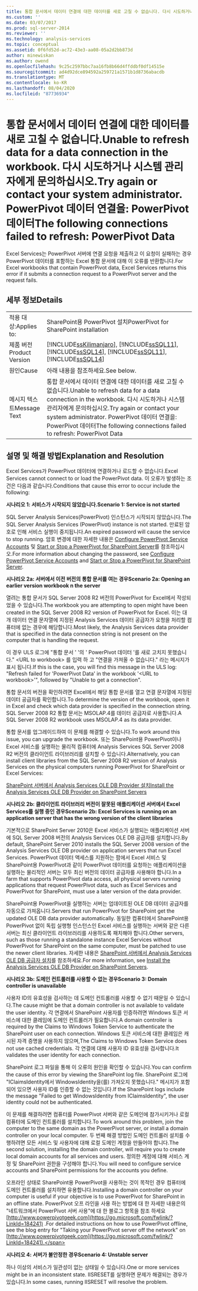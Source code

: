 ```yaml
---
title: 통합 문서에서 데이터 연결에 대한 데이터를 새로 고칠 수 없습니다. 다시 시도하거나 시스템 관리자에게 문의하십시오. PowerPivot 데이터 연결을 새로 고치지 못했습니다. Microsoft Docs
ms.custom: ''
ms.date: 03/07/2017
ms.prod: sql-server-2014
ms.reviewer: ''
ms.technology: analysis-services
ms.topic: conceptual
ms.assetid: 0f6fd52d-ac72-43e3-aa08-05a2d2bb873d
author: minewiskan
ms.author: owend
ms.openlocfilehash: 9c25c2597bbc7aa16fb8b66d4ffddbf0df14515e
ms.sourcegitcommit: ad4d92dce894592a259721a1571b1d8736abacdb
ms.translationtype: MT
ms.contentlocale: ko-KR
ms.lasthandoff: 08/04/2020
ms.locfileid: "87736934"
---
```

# <a name="unable-to-refresh-data-for-a-data-connection-in-the-workbook-try-again-or-contact-your-system-administrator-the-following-connections-failed-to-refresh-powerpivot-data"></a><span data-ttu-id="b8310-104">통합 문서에서 데이터 연결에 대한 데이터를 새로 고칠 수 없습니다.</span><span class="sxs-lookup"><span data-stu-id="b8310-104">Unable to refresh data for a data connection in the workbook.</span></span> <span data-ttu-id="b8310-105">다시 시도하거나 시스템 관리자에게 문의하십시오.</span><span class="sxs-lookup"><span data-stu-id="b8310-105">Try again or contact your system administrator.</span></span> <span data-ttu-id="b8310-106">PowerPivot 데이터 연결을: PowerPivot 데이터</span><span class="sxs-lookup"><span data-stu-id="b8310-106">The following connections failed to refresh: PowerPivot Data</span></span>
  <span data-ttu-id="b8310-107">Excel Services는 PowerPivot 서버에 연결 요청을 제출하고 이 요청이 실패하는 경우 PowerPivot 데이터를 포함하는 Excel 통합 문서에 대해 이 오류를 반환합니다.</span><span class="sxs-lookup"><span data-stu-id="b8310-107">For Excel workbooks that contain PowerPivot data, Excel Services returns this error if it submits a connection request to a PowerPivot server and the request fails.</span></span>  
  
## <a name="details"></a><span data-ttu-id="b8310-108">세부 정보</span><span class="sxs-lookup"><span data-stu-id="b8310-108">Details</span></span>  
  
|||  
|-|-|  
|<span data-ttu-id="b8310-109">적용 대상:</span><span class="sxs-lookup"><span data-stu-id="b8310-109">Applies to:</span></span>|<span data-ttu-id="b8310-110">SharePoint용 PowerPivot 설치</span><span class="sxs-lookup"><span data-stu-id="b8310-110">PowerPivot for SharePoint installation</span></span>|  
|<span data-ttu-id="b8310-111">제품 버전</span><span class="sxs-lookup"><span data-stu-id="b8310-111">Product Version</span></span>|[!INCLUDE[ssKilimanjaro](../../includes/sskilimanjaro-md.md)]<span data-ttu-id="b8310-112">, [!INCLUDE[ssSQL11](../../includes/sssql11-md.md)], [!INCLUDE[ssSQL14](../../includes/sssql14-md.md)]</span><span class="sxs-lookup"><span data-stu-id="b8310-112">, [!INCLUDE[ssSQL11](../../includes/sssql11-md.md)], [!INCLUDE[ssSQL14](../../includes/sssql14-md.md)]</span></span>|  
|<span data-ttu-id="b8310-113">원인</span><span class="sxs-lookup"><span data-stu-id="b8310-113">Cause</span></span>|<span data-ttu-id="b8310-114">아래 내용을 참조하세요.</span><span class="sxs-lookup"><span data-stu-id="b8310-114">See below.</span></span>|  
|<span data-ttu-id="b8310-115">메시지 텍스트</span><span class="sxs-lookup"><span data-stu-id="b8310-115">Message Text</span></span>|<span data-ttu-id="b8310-116">통합 문서에서 데이터 연결에 대한 데이터를 새로 고칠 수 없습니다.</span><span class="sxs-lookup"><span data-stu-id="b8310-116">Unable to refresh data for a data connection in the workbook.</span></span> <span data-ttu-id="b8310-117">다시 시도하거나 시스템 관리자에게 문의하십시오.</span><span class="sxs-lookup"><span data-stu-id="b8310-117">Try again or contact your system administrator.</span></span> <span data-ttu-id="b8310-118">PowerPivot 데이터 연결을: PowerPivot 데이터</span><span class="sxs-lookup"><span data-stu-id="b8310-118">The following connections failed to refresh: PowerPivot Data</span></span>|  
  
## <a name="explanation-and-resolution"></a><span data-ttu-id="b8310-119">설명 및 해결 방법</span><span class="sxs-lookup"><span data-stu-id="b8310-119">Explanation and Resolution</span></span>  
 <span data-ttu-id="b8310-120">Excel Services가 PowerPivot 데이터에 연결하거나 로드할 수 없습니다.</span><span class="sxs-lookup"><span data-stu-id="b8310-120">Excel Services cannot connect to or load the PowerPivot data.</span></span> <span data-ttu-id="b8310-121">이 오류가 발생하는 조건은 다음과 같습니다.</span><span class="sxs-lookup"><span data-stu-id="b8310-121">Conditions that cause this error to occur include the following:</span></span>  
  
 <span data-ttu-id="b8310-122">**시나리오 1: 서비스가 시작되지 않았습니다.**</span><span class="sxs-lookup"><span data-stu-id="b8310-122">**Scenario 1: Service is not started**</span></span>  
  
 <span data-ttu-id="b8310-123">SQL Server Analysis Services(PowerPivot) 인스턴스가 시작되지 않았습니다.</span><span class="sxs-lookup"><span data-stu-id="b8310-123">The SQL Server Analysis Services (PowerPivot) instance is not started.</span></span> <span data-ttu-id="b8310-124">만료된 암호로 인해 서비스 실행이 중지됩니다.</span><span class="sxs-lookup"><span data-stu-id="b8310-124">An expired password will cause the service to stop running.</span></span> <span data-ttu-id="b8310-125">암호 변경에 대한 자세한 내용은 [Configure PowerPivot Service Accounts](configure-power-pivot-service-accounts.md) 및 [Start or Stop a PowerPivot for SharePoint Server](start-or-stop-a-power-pivot-for-sharepoint-server.md)를 참조하십시오.</span><span class="sxs-lookup"><span data-stu-id="b8310-125">For more information about changing the password, see [Configure PowerPivot Service Accounts](configure-power-pivot-service-accounts.md) and [Start or Stop a PowerPivot for SharePoint Server](start-or-stop-a-power-pivot-for-sharepoint-server.md).</span></span>  
  
 <span data-ttu-id="b8310-126">**시나리오 2a: 서버에서 이전 버전의 통합 문서를 여는 경우**</span><span class="sxs-lookup"><span data-stu-id="b8310-126">**Scenario 2a: Opening an earlier version workbook n the server**</span></span>  
  
 <span data-ttu-id="b8310-127">열려는 통합 문서가 SQL Server 2008 R2 버전의 PowerPivot for Excel에서 작성되었을 수 있습니다.</span><span class="sxs-lookup"><span data-stu-id="b8310-127">The workbook you are attempting to open might have been created in the SQL Server 2008 R2 version of PowerPivot for Excel.</span></span> <span data-ttu-id="b8310-128">이는 대개 데이터 연결 문자열에 지정된 Analysis Services 데이터 공급자가 요청을 처리할 컴퓨터에 없는 경우에 해당합니다.</span><span class="sxs-lookup"><span data-stu-id="b8310-128">Most likely, the Analysis Services data provider that is specified in the data connection string is not present on the computer that is handling the request.</span></span>  
  
 <span data-ttu-id="b8310-129">이 경우 ULS 로그에 "통합 문서 ' '의 ' PowerPivot 데이터 '를 새로 고치지 못했습니다." \<URL to workbook> 를 입력 하 고 "연결을 가져올 수 없습니다." 라는 메시지가 표시 됩니다.</span><span class="sxs-lookup"><span data-stu-id="b8310-129">If this is the case, you will find this message in the ULS log: "Refresh failed for 'PowerPivot Data' in the workbook '\<URL to workbook>'", followed by "Unable to get a connection".</span></span>  
  
 <span data-ttu-id="b8310-130">통합 문서의 버전을 확인하려면 Excel에서 해당 통합 문서를 열고 연결 문자열에 지정된 데이터 공급자를 확인합니다.</span><span class="sxs-lookup"><span data-stu-id="b8310-130">To determine the version of the workbook, open it in Excel and check which data provider is specified in the connection string.</span></span> <span data-ttu-id="b8310-131">SQL Server 2008 R2 통합 문서는 MSOLAP.4를 데이터 공급자로 사용합니다.</span><span class="sxs-lookup"><span data-stu-id="b8310-131">A SQL Server 2008 R2 workbook uses MSOLAP.4 as its data provider.</span></span>  
  
 <span data-ttu-id="b8310-132">통합 문서를 업그레이드하여 이 문제를 해결할 수 있습니다.</span><span class="sxs-lookup"><span data-stu-id="b8310-132">To work around this issue, you can upgrade the workbook.</span></span> <span data-ttu-id="b8310-133">또는 SharePoint용 PowerPivot이나 Excel 서비스를 실행하는 물리적 컴퓨터에 Analysis Services SQL Server 2008 R2 버전의 클라이언트 라이브러리를 설치할 수 있습니다.</span><span class="sxs-lookup"><span data-stu-id="b8310-133">Alternatively, you can install client libraries from the SQL Server 2008 R2 version of Analysis Services on the physical computers running PowerPivot for SharePoint or Excel Services:</span></span>  
  
 [<span data-ttu-id="b8310-134">SharePoint 서버에서 Analysis Services OLE DB Provider 설치</span><span class="sxs-lookup"><span data-stu-id="b8310-134">Install the Analysis Services OLE DB Provider on SharePoint Servers</span></span>](../../sql-server/install/install-the-analysis-services-ole-db-provider-on-sharepoint-servers.md)  
  
 <span data-ttu-id="b8310-135">**시나리오 2b: 클라이언트 라이브러리 버전이 잘못된 애플리케이션 서버에서 Excel Services를 실행 중인 경우**</span><span class="sxs-lookup"><span data-stu-id="b8310-135">**Scenario 2b: Excel Services is running on an application server that has the wrong version of the client libraries**</span></span>  
  
 <span data-ttu-id="b8310-136">기본적으로 SharePoint Server 2010은 Excel 서비스가 실행되는 애플리케이션 서버에 SQL Server 2008 버전의 Analysis Services OLE DB 공급자를 설치합니다.</span><span class="sxs-lookup"><span data-stu-id="b8310-136">By default, SharePoint Server 2010 installs the SQL Server 2008 version of the Analysis Services OLE DB provider on application servers that run Excel Services.</span></span> <span data-ttu-id="b8310-137">PowerPivot 데이터 액세스를 지원하는 팜에서 Excel 서비스 및 SharePoint용 PowerPivot과 같이 PowerPivot 데이터를 요청하는 애플리케이션을 실행하는 물리적인 서버는 모두 최신 버전의 데이터 공급자를 사용해야 합니다.</span><span class="sxs-lookup"><span data-stu-id="b8310-137">In a farm that supports PowerPivot data access, all physical servers running applications that request PowerPivot data, such as Excel Services and PowerPivot for SharePoint, must use a later version of the data provider.</span></span>  
  
 <span data-ttu-id="b8310-138">SharePoint용 PowerPivot을 실행하는 서버는 업데이트된 OLE DB 데이터 공급자를 자동으로 가져옵니다.</span><span class="sxs-lookup"><span data-stu-id="b8310-138">Servers that run PowerPivot for SharePoint get the updated OLE DB data provider automatically.</span></span> <span data-ttu-id="b8310-139">동일한 컴퓨터에서 SharePoint용 PowerPivot 없이 독립 실행형 인스턴스인 Excel 서비스를 실행하는 서버와 같은 다른 서버는 최신 클라이언트 라이브러리를 사용하도록 패치해야 합니다.</span><span class="sxs-lookup"><span data-stu-id="b8310-139">Other servers, such as those running a standalone instance Excel Services without PowerPivot for SharePoint on the same computer, must be patched to use the newer client libraries.</span></span> <span data-ttu-id="b8310-140">자세한 내용은 [SharePoint 서버에서 Analysis Services OLE DB 공급자 설치](../../sql-server/install/install-the-analysis-services-ole-db-provider-on-sharepoint-servers.md)를 참조하세요.</span><span class="sxs-lookup"><span data-stu-id="b8310-140">For more information, see [Install the Analysis Services OLE DB Provider on SharePoint Servers](../../sql-server/install/install-the-analysis-services-ole-db-provider-on-sharepoint-servers.md).</span></span>  
  
 <span data-ttu-id="b8310-141">**시나리오 3b: 도메인 컨트롤러를 사용할 수 없는 경우**</span><span class="sxs-lookup"><span data-stu-id="b8310-141">**Scenario 3: Domain controller is unavailable**</span></span>  
  
 <span data-ttu-id="b8310-142">사용자 ID의 유효성을 검사하는 데 도메인 컨트롤러를 사용할 수 없기 때문일 수 있습니다.</span><span class="sxs-lookup"><span data-stu-id="b8310-142">The cause might be that a domain controller is not available to validate the user identity.</span></span> <span data-ttu-id="b8310-143">각 연결에서 SharePoint 사용자를 인증하려면 Windows 토큰 서비스에 대한 클레임에 도메인 컨트롤러가 필요합니다.</span><span class="sxs-lookup"><span data-stu-id="b8310-143">A domain controller is required by the Claims to Windows Token Service to authenticate the SharePoint user on each connection.</span></span> <span data-ttu-id="b8310-144">Windows 토큰 서비스에 대한 클레임은 캐시된 자격 증명을 사용하지 않으며,</span><span class="sxs-lookup"><span data-stu-id="b8310-144">The Claims to Windows Token Service does not use cached credentials.</span></span> <span data-ttu-id="b8310-145">각 연결에 대해 사용자 ID 유효성을 검사합니다.</span><span class="sxs-lookup"><span data-stu-id="b8310-145">It validates the user identity for each connection.</span></span>  
  
 <span data-ttu-id="b8310-146">SharePoint 로그 파일을 통해 이 오류의 원인을 확인할 수 있습니다.</span><span class="sxs-lookup"><span data-stu-id="b8310-146">You can confirm the cause of this error by viewing the SharePoint log file.</span></span> <span data-ttu-id="b8310-147">SharePoint 로그에 "IClaimsIdentity에서 WindowsIdentity을(를) 가져오지 못했습니다." 메시지가 포함되어 있으면 사용자 ID를 인증할 수 없는 것입니다.</span><span class="sxs-lookup"><span data-stu-id="b8310-147">If the SharePoint logs include the message "Failed to get WindowsIdentity from IClaimsIdentity", the user identity could not be authenticated.</span></span>  
  
 <span data-ttu-id="b8310-148">이 문제를 해결하려면 컴퓨터를 PowerPivot 서버와 같은 도메인에 참가시키거나 로컬 컴퓨터에 도메인 컨트롤러를 설치합니다.</span><span class="sxs-lookup"><span data-stu-id="b8310-148">To work around this problem, join the computer to the same domain as the PowerPivot server, or install a domain controller on your local computer.</span></span> <span data-ttu-id="b8310-149">두 번째 해결 방법인 도메인 컨트롤러 설치를 수행하려면 모든 서비스 및 사용자에 대해 로컬 도메인 계정을 만들어야 합니다.</span><span class="sxs-lookup"><span data-stu-id="b8310-149">The second solution, installing the domain controller, will require you to create local domain accounts for all services and users.</span></span> <span data-ttu-id="b8310-150">정의한 계정에 대해 서비스 계정 및 SharePoint 권한을 구성해야 합니다.</span><span class="sxs-lookup"><span data-stu-id="b8310-150">You will need to configure service accounts and SharePoint permissions for the accounts you define.</span></span>  
  
 <span data-ttu-id="b8310-151">오프라인 상태로 SharePoint용 PowerPivot을 사용하는 것이 목적인 경우 컴퓨터에 도메인 컨트롤러를 설치하면 유용합니다.</span><span class="sxs-lookup"><span data-stu-id="b8310-151">Installing a domain controller on your computer is useful if your objective is to use PowerPivot for SharePoint in an offline state.</span></span> <span data-ttu-id="b8310-152">PowerPivot 오프 라인을 사용 하는 방법에 대 한 자세한 내용은의 "네트워크에서 PowerPivot 서버 사용"에 대 한 블로그 항목을 참조 하세요 [http://www.powerpivotgeek.com](https://go.microsoft.com/fwlink/?LinkId=184241) .</span><span class="sxs-lookup"><span data-stu-id="b8310-152">For detailed instructions on how to use PowerPivot offline, see the blog entry for "Taking your PowerPivot server off the network" on [http://www.powerpivotgeek.com](https://go.microsoft.com/fwlink/?LinkId=184241).</span></span>  
  
 <span data-ttu-id="b8310-153">**시나리오 4: 서버가 불안정한 경우**</span><span class="sxs-lookup"><span data-stu-id="b8310-153">**Scenario 4: Unstable server**</span></span>  
  
 <span data-ttu-id="b8310-154">하나 이상의 서비스가 일관성이 없는 상태일 수 있습니다.</span><span class="sxs-lookup"><span data-stu-id="b8310-154">One or more services might be in an inconsistent state.</span></span> <span data-ttu-id="b8310-155">IISRESET를 실행하면 문제가 해결되는 경우가 있습니다.</span><span class="sxs-lookup"><span data-stu-id="b8310-155">In some cases, running IISRESET will resolve the problem.</span></span>  
  
  

